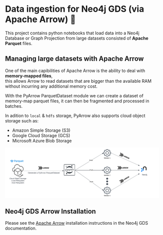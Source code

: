 # Data ingestion for Neo4j GDS (via Apache Arrow) 🏹
This project contains python notebooks that load data into a Neo4j Database or Graph Projection
from large datasets consisted of **Apache Parquet** files.

## Managing large datasets with Apache Arrow

One of the main capibilities of Apache Arrow is the ability to deal with <strong>memory-mapped files</strong>,<br>
this allows Arrow to read datasets that are bigger than the available RAM without incurring any additional memory cost.<br>

With the PyArrow ParquetDataset module we can create a dataset of memory-map parquet files, it can then be fragmented and processed in batches.
    
In adition to `local` & `hdfs` storage, PyArrow also supports cloud object storage such as:

* Amazon Simple Storage (S3)
* Google Cloud Storage (GCS)
* Microsoft Azure Blob Storage

![image info](./images/pyarrow_datasets_architecture.png)
## Neo4j GDS Arrow Installation

Please see the [Apache Arrow](https://neo4j.com/docs/graph-data-science/current/installation/installation-apache-arrow/) installation instructions in the Neo4j GDS documentation.

